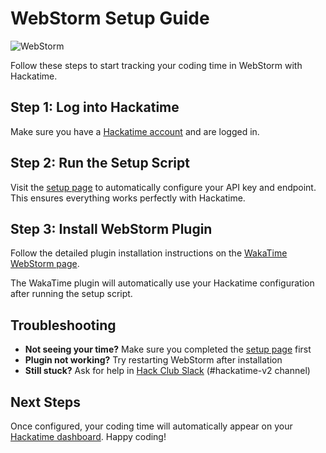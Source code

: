 # WebStorm Setup Guide

![WebStorm](/images/editor-icons/webstorm-128.png)

Follow these steps to start tracking your coding time in WebStorm with Hackatime.

## Step 1: Log into Hackatime

Make sure you have a [Hackatime account](https://hackatime.hackclub.com) and are logged in.

## Step 2: Run the Setup Script

Visit the [setup page](https://hackatime.hackclub.com/my/wakatime_setup) to automatically configure your API key and endpoint. This ensures everything works perfectly with Hackatime.

## Step 3: Install WebStorm Plugin

Follow the detailed plugin installation instructions on the [WakaTime WebStorm page](https://wakatime.com/webstorm).

The WakaTime plugin will automatically use your Hackatime configuration after running the setup script.

## Troubleshooting

- **Not seeing your time?** Make sure you completed the [setup page](https://hackatime.hackclub.com/my/wakatime_setup) first
- **Plugin not working?** Try restarting WebStorm after installation
- **Still stuck?** Ask for help in [Hack Club Slack](https://hackclub.slack.com) (#hackatime-v2 channel)

## Next Steps

Once configured, your coding time will automatically appear on your [Hackatime dashboard](https://hackatime.hackclub.com). Happy coding!

